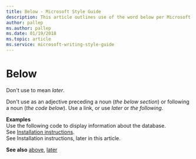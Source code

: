 ```yaml
---
title: Below - Microsoft Style Guide
description: This article outlines use of the word below per Microsoft style guidelines.
author: pallep
ms.author: pallep
ms.date: 01/19/2018
ms.topic: article
ms.service: microsoft-writing-style-guide
---
```


# Below

Don't use to mean *later*. 

Don't use as an adjective preceding a noun (*the below section*) or following a noun (*the code below*). Use a link, or use *later* or *the* *following*. 

**Examples**  
Use the following code to display information about the database.   
See [Installation instructions](https://example.com/).  
See Installation instructions, later in this article.  

**See also** [above](~/a-z-word-list-term-collections/a/above.md), [later](~/a-z-word-list-term-collections/l/later.md)
